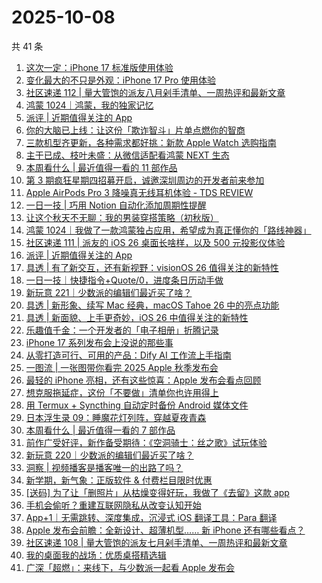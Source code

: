 # 2025-10-08

共 41 条

<!-- BEGIN SSPAI -->
<!-- 最后更新时间 2025-10-08 14:37:35 +0800 -->
1. [这次一定：iPhone 17 标准版使用体验](https://sspai.com/post/102893)
1. [变化最大的不只是外观：iPhone 17 Pro 使用体验](https://sspai.com/post/102815)
1. [社区速递 112 | 量大管饱的派友八月剁手清单、一周热评和最新文章](https://sspai.com/post/102857)
1. [鸿蒙 1024｜鸿蒙，我的独家记忆](https://sspai.com/post/102833)
1. [派评 | 近期值得关注的 App](https://sspai.com/post/102836)
1. [你的大脑已上线：让这份「欺诈智斗」片单点燃你的智商](https://sspai.com/post/102699)
1. [三款机型齐更新，各种需求都好挑：新款 Apple Watch 选购指南](https://sspai.com/post/102803)
1. [主干已成、枝叶未盛：从微信适配看鸿蒙 NEXT 生态](https://sspai.com/post/102590)
1. [本周看什么 | 最近值得一看的 11 部作品](https://sspai.com/post/102789)
1. [第 3 期疯狂星期四招募开启，诚邀深圳周边的开发者前来参加](https://sspai.com/post/102754)
1. [Apple AirPods Pro 3 降噪真无线耳机体验 - TDS REVIEW](https://sspai.com/post/102744)
1. [一日一技 | 巧用 Notion 自动化添加周期性提醒](https://sspai.com/post/102644)
1. [让这个秋天不无聊：我的男装穿搭策略（初秋版）](https://sspai.com/post/102686)
1. [鸿蒙 1024｜我做了一款鸿蒙独占应用，希望成为真正懂你的「路线神器」](https://sspai.com/post/102720)
1. [社区速递 111 | 派友的 iOS 26 桌面长啥样，以及 500 元投影仪体验](https://sspai.com/post/102712)
1. [派评 | 近期值得关注的 App](https://sspai.com/post/102693)
1. [具透 | 有了新交互，还有新视野：visionOS 26 值得关注的新特性](https://sspai.com/post/102678)
1. [一日一技｜快捷指令+Quote/0，进度条日历动手做](https://sspai.com/post/102662)
1. [新玩意 221｜少数派的编辑们最近买了啥？](https://sspai.com/post/102616)
1. [具透 | 新形象、续写 Mac 经典，macOS Tahoe 26 中的亮点功能](https://sspai.com/post/102583)
1. [具透 | 新面貌、上手更奇妙，iOS 26 中值得关注的新特性](https://sspai.com/post/102372)
1. [乐趣值千金：一个开发者的「电子相册」折腾记录](https://sspai.com/post/100286)
1. [iPhone 17 系列发布会上没说的那些事](https://sspai.com/post/102432)
1. [ 从零打造可行、可用的产品：Dify AI 工作流上手指南](https://sspai.com/post/102434)
1. [一图流 | 一张图带你看完 2025 Apple 秋季发布会](https://sspai.com/post/102410)
1. [最轻的 iPhone 亮相，还有这些惊喜：Apple 发布会看点回顾](https://sspai.com/post/102413)
1. [想克服拖延症，这份「不要做」清单你也许用得上](https://sspai.com/post/102316)
1. [用 Termux + Syncthing 自动定时备份 Android 媒体文件](https://sspai.com/post/102337)
1. [日本浮生录 09：睡魔花灯列阵，穿越夏夜青森](https://sspai.com/post/102173)
1. [本周看什么 | 最近值得一看的 7 部作品](https://sspai.com/post/102306)
1. [前作广受好评，新作备受期待：《空洞骑士：丝之歌》试玩体验](https://sspai.com/post/102303)
1. [新玩意 220｜少数派的编辑们最近买了啥？](https://sspai.com/post/102287)
1. [洞察 | 视频播客是播客唯一的出路了吗？](https://sspai.com/post/102285)
1. [新学期，新气象：正版软件 & 付费栏目限时优惠](https://sspai.com/post/102267)
1. [[送码] 为了让「删照片」从枯燥变得好玩，我做了《去留》这款 app](https://sspai.com/post/102249)
1. [手机会偷听？重建互联网隐私从改变认知开始](https://sspai.com/post/102268)
1. [App+1｜无需跳转、深度集成，沉浸式 iOS 翻译工具：Para 翻译](https://sspai.com/post/102214)
1. [Apple 发布会前瞻：全新设计、超薄机型…… 新 iPhone 还有哪些看点？](https://sspai.com/post/102244)
1. [社区速递 108 | 量大管饱的派友七月剁手清单、一周热评和最新文章](https://sspai.com/post/102247)
1. [我的桌面我的战场：优质桌搭精选辑](https://sspai.com/post/102125)
1. [广深「超燃」：来线下，与少数派一起看 Apple 发布会](https://sspai.com/post/102221)
<!-- END SSPAI -->